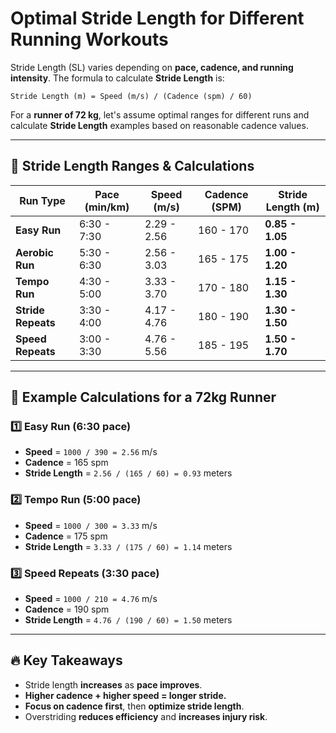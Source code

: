 # Optimal Stride Length for Different Running Workouts

Stride Length (SL) varies depending on **pace, cadence, and running intensity**. The formula to calculate **Stride Length** is:

```
Stride Length (m) = Speed (m/s) / (Cadence (spm) / 60)
```

For a **runner of 72 kg**, let's assume optimal ranges for different runs and calculate **Stride Length** examples based on reasonable cadence values.

---

## 🚀 Stride Length Ranges & Calculations

| **Run Type**      | **Pace (min/km)** | **Speed (m/s)** | **Cadence (SPM)** | **Stride Length (m)** |
|------------------|----------------|----------------|----------------|----------------|
| **Easy Run**     | 6:30 - 7:30    | 2.29 - 2.56    | 160 - 170      | **0.85 - 1.05** |
| **Aerobic Run**  | 5:30 - 6:30    | 2.56 - 3.03    | 165 - 175      | **1.00 - 1.20** |
| **Tempo Run**    | 4:30 - 5:00    | 3.33 - 3.70    | 170 - 180      | **1.15 - 1.30** |
| **Stride Repeats** | 3:30 - 4:00  | 4.17 - 4.76    | 180 - 190      | **1.30 - 1.50** |
| **Speed Repeats** | 3:00 - 3:30   | 4.76 - 5.56    | 185 - 195      | **1.50 - 1.70** |

---

## 📏 Example Calculations for a 72kg Runner

### 1️⃣ Easy Run (6:30 pace)
- **Speed** = `1000 / 390 = 2.56` m/s  
- **Cadence** = 165 spm  
- **Stride Length** = `2.56 / (165 / 60) = 0.93` meters  

### 2️⃣ Tempo Run (5:00 pace)
- **Speed** = `1000 / 300 = 3.33` m/s  
- **Cadence** = 175 spm  
- **Stride Length** = `3.33 / (175 / 60) = 1.14` meters  

### 3️⃣ Speed Repeats (3:30 pace)
- **Speed** = `1000 / 210 = 4.76` m/s  
- **Cadence** = 190 spm  
- **Stride Length** = `4.76 / (190 / 60) = 1.50` meters  

---

## 🔥 Key Takeaways
- Stride length **increases** as **pace improves**.  
- **Higher cadence + higher speed = longer stride.**  
- **Focus on cadence first**, then **optimize stride length**.  
- Overstriding **reduces efficiency** and **increases injury risk**.  


